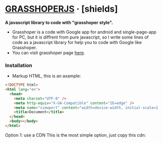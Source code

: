 # [GRASSHOPERJS](#) &middot; [shields]
**A javascript library to code with "grasshoper style".**

- Grasshoper is a code with Google app for android and single-page-app for PC, but it is diffrent from pure javascript, so I write some lines of code as a javascript library for help you to code with Google like Grasshoper.
- You can visit grasshoper page [here](https://grasshopper.app/).

### Installation
- Markup HTML, this is an axample:
```html
<!DOCTYPE html>
<html lang="en">
  <head>
    <meta charset="UTF-8" />
    <meta http-equiv="X-UA-Compatible" content="IE=edge" />
    <meta name="viewport" content="width=device-width, initial-scale=1.0" />
    <title>Document</title>
  </head>
  <body></body>
</html>
```
Option 1: use a CDN
This is the most simple option, just copy this cdn:
